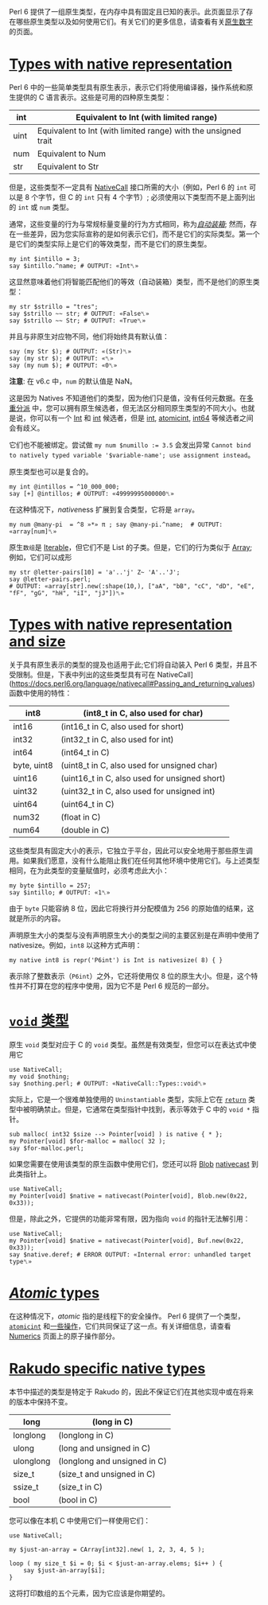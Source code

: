 Perl 6 提供了一组原生类型，在内存中具有固定且已知的表示。此页面显示了存在哪些原生类型以及如何使用它们。有关它们的更多信息，请查看有关[原生数字](https://docs.perl6.org/language/numerics#Native_numerics) 的页面。

# [Types with native representation](https://docs.perl6.org/language/nativetypes#___top)

Perl 6 中的一些简单类型具有原生表示，表示它们将使用编译器，操作系统和原生提供的 C 语言表示。这些是可用的四种原生类型：

| int  | Equivalent to Int (with limited range)                       |
| ---- | ------------------------------------------------------------ |
| uint | Equivalent to Int (with limited range) with the unsigned trait |
| num  | Equivalent to Num                                            |
| str  | Equivalent to Str                                            |

但是，这些类型不一定具有 [NativeCall](https://docs.perl6.org/language/nativecall) 接口所需的大小（例如，Perl 6 的 `int` 可以是 8 个字节，但 C 的 `int` 只有 4 个字节）; 必须使用以下类型而不是上面列出的 `int` 或 `num` 类型。

通常，这些变量的行为与常规标量变量的行为方式相同，称为[*自动装箱*](https://docs.perl6.org/language/numerics#Auto-boxing); 然而，存在一些差异，因为您实际宣称的是如何表示它们，而不是它们的实际类型。第一个是它们的类型实际上是它们的等效类型，而不是它们的原生类型。

```perl6
my int $intillo = 3;
say $intillo.^name; # OUTPUT: «Int␤» 
```

这显然意味着他们将智能匹配他们的等效（自动装箱）类型，而不是他们的原生类型：

```perl6
my str $strillo = "tres";
say $strillo ~~ str; # OUTPUT: «False␤» 
say $strillo ~~ Str; # OUTPUT: «True␤» 
```

并且与非原生对应物不同，他们将始终具有默认值：

```perl6
say (my Str $); # OUTPUT: «(Str)␤» 
say (my str $); # OUTPUT: «␤» 
say (my num $); # OUTPUT: «0␤» 
```

**注意**: 在 v6.c 中，`num` 的默认值是 NaN。

这是因为 Natives 不知道他们的类型，因为他们只是值，没有任何元数据。在[多重分派](https://docs.perl6.org/language/glossary#Multi-Dispatch) 中，您可以拥有原生候选者，但无法区分相同原生类型的不同大小。也就是说，你可以有一个 [Int](https://docs.perl6.org/type/Int) 和 [int](https://docs.perl6.org/type/int) 候选者，但是 [int](https://docs.perl6.org/type/int), [atomicint](https://docs.perl6.org/type/atomicint), [int64](https://docs.perl6.org/type/int64) 等候选者之间会有歧义。

它们也不能被绑定。尝试做 `my num $numillo := 3.5` 会发出异常 `Cannot bind to natively typed variable '$variable-name'; use assignment instead`。

原生类型也可以是复合的。

```perl6
my int @intillos = ^10_000_000;
say [+] @intillos; # OUTPUT: «49999995000000␤» 
```

在这种情况下，*native*ness 扩展到复合类型，它将是 `array`。

```perl6
my num @many-pi  = ^8 »*» π ; say @many-pi.^name;  # OUTPUT: «array[num]␤» 
```

原生`数组`是 [Iterable](https://docs.perl6.org/type/Iterable)，但它们不是 List 的子类。但是，它们的行为类似于 [Array](https://docs.perl6.org/type/Array); 例如，它们可以成形

```perl6
my str @letter-pairs[10] = 'a'..'j' Z~ 'A'..'J';
say @letter-pairs.perl;
# OUTPUT: «array[str].new(:shape(10,), ["aA", "bB", "cC", "dD", "eE", "fF", "gG", "hH", "iI", "jJ"])␤» 
```

# [Types with native representation and size](https://docs.perl6.org/language/nativetypes#___top)

关于具有原生表示的类型的提及也适用于此;它们将自动装入 Perl 6 类型，并且不受限制。但是，下表中列出的这些类型具有可在 NativeCall](https://docs.perl6.org/language/nativecall#Passing_and_returning_values) 函数中使用的特性：

| int8        | (int8_t in C, also used for char)             |
| ----------- | --------------------------------------------- |
| int16       | (int16_t in C, also used for short)           |
| int32       | (int32_t in C, also used for int)             |
| int64       | (int64_t in C)                                |
| byte, uint8 | (uint8_t in C, also used for unsigned char)   |
| uint16      | (uint16_t in C, also used for unsigned short) |
| uint32      | (uint32_t in C, also used for unsigned int)   |
| uint64      | (uint64_t in C)                               |
| num32       | (float in C)                                  |
| num64       | (double in C)                                 |

这些类型具有固定大小的表示，它独立于平台，因此可以安全地用于那些原生调用。如果我们愿意，没有什么能阻止我们在任何其他环境中使用它们。与上述类型相同，在为此类型的变量赋值时，必须考虑此大小：

```perl6
my byte $intillo = 257;
say $intillo; # OUTPUT: «1␤» 
```

由于 `byte` 只能容纳 8 位，因此它将换行并分配模值为 256 的原始值的结果，这就是所示的内容。

声明原生大小的类型与没有声明原生大小的类型之间的主要区别是在声明中使用了 nativesize。例如，`int8` 以这种方式声明：

```perl6
my native int8 is repr('P6int') is Int is nativesize( 8) { }
```

表示除了整数表示（`P6int`）之外，它还将使用仅 8 位的原生大小。但是，这个特性并不打算在您的程序中使用，因为它不是 Perl 6 规范的一部分。

# [`void` 类型](https://docs.perl6.org/language/nativetypes#___top)

原生 `void` 类型对应于 C 的 `void` 类型。虽然是有效类型，但您可以在表达式中使用它

```perl6
use NativeCall;
my void $nothing;
say $nothing.perl; # OUTPUT: «NativeCall::Types::void␤» 
```

实际上，它是一个很难单独使用的 `Uninstantiable` 类型，实际上它在 [`return`]((https://docs.perl6.org/language/nativecall#Passing_and_returning_values)) 类型中被明确禁止。但是，它通常在类型指针中找到，表示等效于 C 中的 `void *` 指针。

```perl6
sub malloc( int32 $size --> Pointer[void] ) is native { * };
my Pointer[void] $for-malloc = malloc( 32 );
say $for-malloc.perl;
```

如果您需要在使用该类型的原生函数中使用它们，您还可以将 [Blob](https://docs.perl6.org/type/Blob) [nativecast](https://docs.perl6.org/routine/nativecast)  到此类指针上。

```perl6
use NativeCall;
my Pointer[void] $native = nativecast(Pointer[void], Blob.new(0x22, 0x33));
```

但是，除此之外，它提供的功能非常有限，因为指向 `void` 的指针无法解引用：

```perl6
use NativeCall;
my Pointer[void] $native = nativecast(Pointer[void], Buf.new(0x22, 0x33));
say $native.deref; # ERROR OUTPUT: «Internal error: unhandled target type␤» 
```

# [*Atomic* types](https://docs.perl6.org/language/nativetypes#___top)

在这种情况下，*atomic* 指的是线程下的安全操作。 Perl 6 提供了一个类型，[`atomicint`](https://docs.perl6.org/type/atomicint) 和[一些操作](https://docs.perl6.org/type/atomicint#Routines)，它们共同保证了这一点。有关详细信息，请查看 [Numerics]((https://docs.perl6.org/language/numerics#Atomic_operations)) 页面上的原子操作部分。

# [Rakudo specific native types](https://docs.perl6.org/language/nativetypes#___top)

本节中描述的类型是特定于 Rakudo 的，因此不保证它们在其他实现中或在将来的版本中保持不变。

| long      | (long in C)                  |
| --------- | ---------------------------- |
| longlong  | (longlong in C)              |
| ulong     | (long and unsigned in C)     |
| ulonglong | (longlong and unsigned in C) |
| size_t    | (size_t and unsigned in C)   |
| ssize_t   | (size_t in C)                |
| bool      | (bool in C)                  |

您可以像在本机 C 中使用它们一样使用它们：

```perl6
use NativeCall;
 
my $just-an-array = CArray[int32].new( 1, 2, 3, 4, 5 );
 
loop ( my size_t $i = 0; $i < $just-an-array.elems; $i++ ) {
    say $just-an-array[$i];
}
```

这将打印数组的五个元素，因为它应该是你期望的。